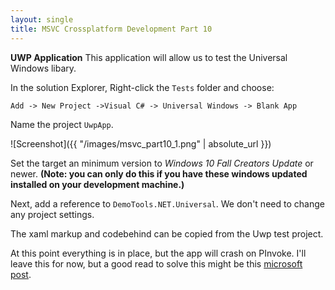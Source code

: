 ```yaml
---
layout: single
title: MSVC Crossplatform Development Part 10
---
```

**UWP Application** This application will allow us to test the Universal Windows libary. 
<!--more--> 

In the solution Explorer, Right-click the `Tests` folder and choose:

`Add -> New Project ->Visual C# -> Universal Windows -> Blank App`

Name the project `UwpApp`.

![Screenshot]({{ "/images/msvc_part10_1.png" | absolute_url }})

Set the target an minimum version to *Windows 10 Fall Creators Update* or newer. **(Note: you can only do this if you have these windows updated installed on your development machine.)**

Next, add a reference to `DemoTools.NET.Universal`. We don't need to change any project settings.

The xaml markup and codebehind can be copied from the Uwp test project.

At this point everything is in place, but the app will crash on PInvoke. I'll leave this for now, but a good read to solve this might be this [microsoft post](https://docs.microsoft.com/en-gb/cpp/porting/how-to-use-existing-cpp-code-in-a-universal-windows-platform-app).

